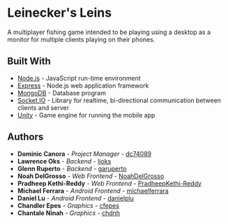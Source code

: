 # Leinecker's Leins

A multiplayer fishing game intended to be playing using a desktop as a monitor for multiple clients playing on their phones.

## Built With

* [Node.js](https://nodejs.org/) - JavaScript run-time environment
* [Express](https://expressjs.com/) - Node.js web application framework
* [MongoDB](https://www.mongodb.com/) - Database program
* [Socket.IO](https://socket.io/) - Library for realtime, bi-directional communication between clients and server
* [Unity](https://unity3d.com/) - Game engine for running the mobile app

## Authors

* **Dominic Canora** - *Project Manager* - [dc74089](https://github.com/dc74089)
* **Lawrence Oks** - *Backend* - [ljoks](https://github.com/ljoks)
* **Glenn Ruperto** - *Backend* - [garuperto](https://github.com/garuperto)
* **Noah DelGrosso** - *Web Frontend* - [NoahDelGrosso](https://github.com/NoahDelGrosso)
* **Pradheep Kethi-Reddy** - *Web Frontend* - [PradheepKethi-Reddy](https://github.com/PradheepKethi-Reddy)
* **Michael Ferrara** - *Android Frontend* - [michaelferrara](https://github.com/michaelferrara)
* **Daniel Lu** - *Android Frontend* - [danielplu](https://github.com/danielplu)
* **Chandler Epes** - *Graphics* - [cfepes](https://github.com/cfepes)
* **Chantale Ninah** - *Graphics* - [chdnh](https://github.com/chdnh)
